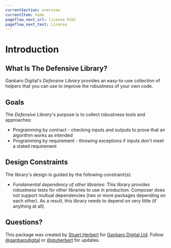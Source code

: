 ```yaml
---
currentSection: overview
currentItem: home
pageflow_next_url: license.html
pageflow_next_text: License
---
```


# Introduction

## What Is The Defensive Library?

Ganbaro Digital's _Defensive Library_ provides an easy-to-use collection of helpers that you can use to improve the robustness of your own code.

## Goals

The _Defensive Library_'s purpose is to collect robustness tools and approaches:

* Programming by contract - checking inputs and outputs to prove that an algorithm works as intended
* Programming by requirement - throwing exceptions if inputs don't meet a stated requirement

## Design Constraints

The library's design is guided by the following constraint(s):

* _Fundamental dependency of other libraries_: This library provides robustness tests for other libraries to use in production. Composer does not support multual dependencies (two or more packages depending on each other). As a result, this library needs to depend on very little (if anything at all).

## Questions?

This package was created by [Stuart Herbert](http://www.stuartherbert.com) for [Ganbaro Digital Ltd](http://ganbarodigital.com). Follow [@ganbarodigital](https://twitter.com/ganbarodigital) or [@stuherbert](https://twitter.com/stuherbert) for updates.
